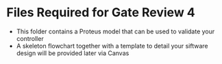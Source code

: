 # Files Required for Gate Review 4

- This folder contains a Proteus model that can be used to validate your controller  
- A skeleton flowchart together with a template to detail your siftware design will be provided later via Canvas

